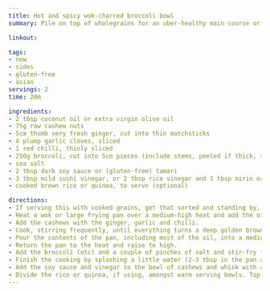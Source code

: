 ```yaml
---
title: Hot and spicy wok-charred broccoli bowl
summary: Pile on top of wholegrains for an uber-healthy main course or side dish

linkout: 

tags:
- new
- sides
- gluten-free
- asian
servings: 2
time: 20m

ingredients:
- 2 tbsp coconut oil or extra virgin olive oil
- 75g raw cashew nuts
- 5cm thumb very fresh ginger, cut into thin matchsticks
- 4 plump garlic cloves, sliced
- 1 red chilli, thinly sliced
- 250g broccoli, cut into 5cm pieces (include stems, peeled if thick, sliced diagonally), Tenderstem, greens etc
- sea salt
- 2 tbsp dark soy sauce or (gluten-free) tamari
- 3 tbsp mild sushi vinegar, or 2 tbsp rice vinegar and 1 tbsp mirin or sherry.
- cooked brown rice or quinoa, to serve (optional)

directions:
- If serving this with cooked grains, get that sorted and standing by, the broccoli will be ready in less than 10 minutes once cooking starts.
- Heat a wok or large frying pan over a medium-high heat and add the oil.
- Add the cashews with the ginger, garlic and chilli.
- Cook, stirring frequently, until everything turns a deep golden brown. (Keep an eye on the garlic and stop cooking fit stars to get dark before the rest).
- Pour the contents of the pan, including most of the oil, into a medium bowl and set aside.
- Return the pan to the heat and raise to high.
- Add the broccoli (etc) and a couple of pinches of salt and stir-fry for 3-4 minutes, until starting to soften and appear charred in places.
- Finish the cooking by splashing a little water (2-3 tbsp in the pan and stir until evaporated. The broccoli should be bright green and just tender. Remove from the heat.
- Add the soy sauce and vinegar to the bowl of cashews and whisk with a fork.
- Divide the rice or quinoa, if using, amongst warm serving bowls. Top each with the broccoli and spoon the sauce over. Serve right away.
---
```

